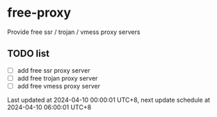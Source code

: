 
# free-proxy
Provide free ssr / trojan / vmess proxy servers


## TODO list
- [ ] add free ssr proxy server
- [ ] add free trojan proxy server
- [ ] add free vmess proxy server

Last updated at 2024-04-10 00:00:01 UTC+8, next update schedule at 2024-04-10 06:00:01 UTC+8


